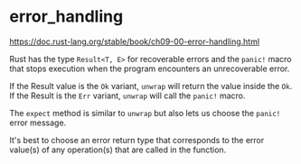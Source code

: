 # error_handling
https://doc.rust-lang.org/stable/book/ch09-00-error-handling.html

Rust has the type `Result<T, E>` for recoverable errors and the `panic!` macro that stops execution when the program encounters 
an unrecoverable error.

If the Result value is the `Ok` variant, `unwrap` will return the value inside the `Ok`. If the Result is the `Err` variant, `unwrap` will call the `panic!` macro.

The `expect` method is similar to `unwrap` but also lets us choose the `panic!` error message. 

It's best to choose an error return type that corresponds to the error value(s) of any operation(s) that are called in the function. 

